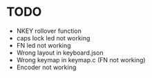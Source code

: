 
# TODO

- NKEY rollover function
- caps lock led not working
- FN led not working
- Wrong layout in keyboard.json
- Wrong keymap in keymap.c (FN not working)
- Encoder not working
